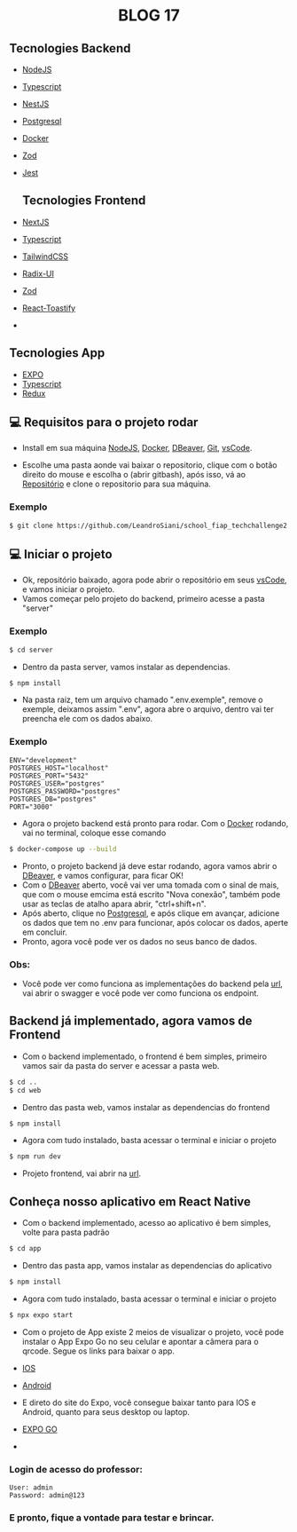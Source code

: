<h1 align="center">
  BLOG 17
</p>



## Tecnologies Backend


- [NodeJS](https://nodejs.org)
- [Typescript](https://www.typescriptlang.org/)
- [NestJS](https://nestjs.com/)
- [Postgresql](https://www.postgresql.org/)
- [Docker](https://www.docker.com/)
- [Zod](https://zod.dev/)
- [Jest](https://jestjs.io/)


  ## Tecnologies Frontend
  

- [NextJS](https://nextjs.org/)
- [Typescript](https://www.typescriptlang.org/)
- [TailwindCSS](https://tailwindcss.com/)
- [Radix-UI](https://www.radix-ui.com/)
- [Zod](https://zod.dev/)
- [React-Toastify](https://www.npmjs.com/package/react-toastify)
- 

  ## Tecnologies App
  

- [EXPO](https://expo.dev/)
- [Typescript](https://www.typescriptlang.org/)
- [Redux](https://redux-toolkit.js.org/)


## 💻 Requisitos para o projeto rodar

- Install em sua máquina [NodeJS](https://nodejs.org), [Docker](https://www.docker.com/), [DBeaver](https://dbeaver.io/), [Git](https://git-scm.com/), [vsCode](https://code.visualstudio.com/).

- Escolhe uma pasta aonde vai baixar o repositorio, clique com o botão direito do mouse e escolha o (abrir gitbash), após isso, vá ao [Repositório](https://github.com/LeandroSiani/school_fiap_techchallenge2) e clone o repositorio para sua máquina.

### Exemplo

```bash
$ git clone https://github.com/LeandroSiani/school_fiap_techchallenge2
````


## 💻 Iniciar o projeto

- Ok, repositório baixado, agora pode abrir o repositório em seus [vsCode](https://code.visualstudio.com/), e vamos iniciar o projeto.
- Vamos começar pelo projeto do backend, primeiro acesse a pasta "server"
  
### Exemplo

```bash
$ cd server
````

- Dentro da pasta server, vamos instalar as dependencias.

```bash
$ npm install
````

- Na pasta raiz, tem um arquivo chamado ".env.exemple", remove o exemple, deixamos assim ".env", agora abre o arquivo, dentro vai ter preencha ele com os dados abaixo.

### Exemplo

```http  
ENV="development"
POSTGRES_HOST="localhost"
POSTGRES_PORT="5432"
POSTGRES_USER="postgres"
POSTGRES_PASSWORD="postgres"
POSTGRES_DB="postgres"
PORT="3000"
```

- Agora o projeto backend está pronto para rodar. Com o [Docker](https://www.docker.com/) rodando, vai no terminal, coloque esse comando

```bash
$ docker-compose up --build
````

- Pronto, o projeto backend já deve estar rodando, agora vamos abrir o [DBeaver](https://dbeaver.io/), e vamos configurar, para ficar OK!
- Com o [DBeaver](https://dbeaver.io/) aberto, você vai ver uma tomada com o sinal de mais, que com o mouse emcima está escrito "Nova conexão", também pode usar as teclas de atalho apara abrir, "ctrl+shift+n".
- Após aberto, clique no [Postgresql](https://www.postgresql.org/), e após clique em avançar, adicione os dados que tem no .env para funcionar, após colocar os dados, aperte em concluir.
- Pronto, agora você pode ver os dados no seus banco de dados.

### Obs: 
- Você pode ver como funciona as implementações do backend pela [url](http://localhost:3000/api), vai abrir o swagger e você pode ver como funciona os endpoint.

## Backend já implementado, agora vamos de Frontend
- Com o backend implementado, o frontend é bem simples, primeiro vamos sair da pasta do server e acessar a pasta web.
  
```bash
$ cd ..
$ cd web
````

- Dentro das pasta web, vamos instalar as dependencias do frontend
  
```bash
$ npm install
````

- Agora com tudo instalado, basta acessar o terminal e iniciar o projeto

```bash
$ npm run dev
````

- Projeto frontend, vai abrir na [url](http://localhost:3001).


## Conheça nosso aplicativo em React Native
- Com o backend implementado, acesso ao aplicativo é bem simples, volte para pasta padrão
  
```bash
$ cd app
````

- Dentro das pasta app, vamos instalar as dependencias do aplicativo
  
```bash
$ npm install
````

- Agora com tudo instalado, basta acessar o terminal e iniciar o projeto

```bash
$ npx expo start
````

- Com o projeto de App existe 2 meios de visualizar o projeto, você  pode instalar o App Expo Go no seu celular e apontar a câmera para o qrcode. Segue os links para baixar o app.
  
- [IOS](https://itunes.apple.com/app/apple-store/id982107779)
- [Android](https://play.google.com/store/apps/details?id=host.exp.exponent&referrer=www)

- E direto do site do Expo, você consegue baixar tanto para IOS e Android, quanto para seus desktop ou laptop.

- [EXPO GO](https://expo.dev/go)
- 

### Login de acesso do professor: 
```http  
User: admin
Password: admin@123
```

### E pronto, fique a vontade para testar e brincar.
